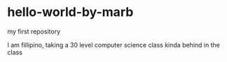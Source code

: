 # hello-world-by-marb
my first repository 

I am fillipino, taking a 30 level computer science class
kinda behind in the class
